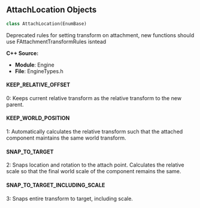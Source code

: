 ## AttachLocation Objects

```python
class AttachLocation(EnumBase)
```

Deprecated rules for setting transform on attachment, new functions should use FAttachmentTransformRules isntead

**C++ Source:**

- **Module**: Engine
- **File**: EngineTypes.h

<a id="unreal.AttachLocation.KEEP_RELATIVE_OFFSET"></a>

#### KEEP_RELATIVE_OFFSET

0: Keeps current relative transform as the relative transform to the new parent.

<a id="unreal.AttachLocation.KEEP_WORLD_POSITION"></a>

#### KEEP_WORLD_POSITION

1: Automatically calculates the relative transform such that the attached component maintains the same world transform.

<a id="unreal.AttachLocation.SNAP_TO_TARGET"></a>

#### SNAP_TO_TARGET

2: Snaps location and rotation to the attach point. Calculates the relative scale so that the final world scale of the component remains the same.

<a id="unreal.AttachLocation.SNAP_TO_TARGET_INCLUDING_SCALE"></a>

#### SNAP_TO_TARGET_INCLUDING_SCALE

3: Snaps entire transform to target, including scale.

<a id="unreal.AttachLocationType"></a>